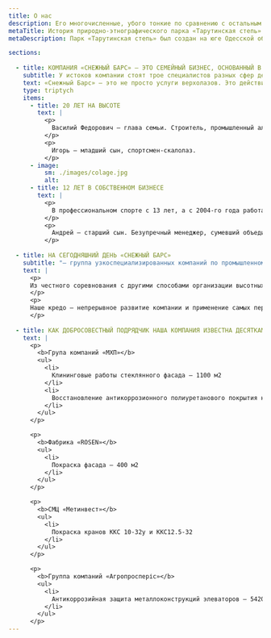 ```yaml
---
title: О нас
description: Его многочисленные, убого тонкие по сравнению с остальным телом 
metaTitle: История природно-этнографического парка «Тарутинская степь» 
metaDescription: Парк «Тарутинская степь» был создан на юге Одесской области общественными организациями с целью популяризации идеи охраны природы и возвращения диких животных на территории, где они когда-то обитали.

sections:
  
  - title: КОМПАНИЯ «СНЕЖНЫЙ БАРС» — ЭТО СЕМЕЙНЫЙ БИЗНЕС, ОСНОВАННЫЙ В 2009 ГОДУ
    subtitle: У истоков компании стоят трое специалистов разных сфер деятельности, объединенные одним семейным интересом — туризм и альпинизм.
    text: «Снежный Барс» — это не просто услуги верхолазов. Это действительно любимое дело учредителей и всей команды, построенное на фундаменте из профессионализма и доверия.
    type: triptych
    items:
      - title: 20 ЛЕТ НА ВЫСОТЕ
        text: |
          <p>
            Василий Федорович — глава семьи. Строитель, промышленный альпинист с 20 летним опытом работы, опытный практик, умеющий решать нестандартные задачи.
          </p>
          <p>
            Игорь — младший сын, спортсмен-скалолаз.
          </p>
      - image:
          sm: ./images/colage.jpg
          alt:
      - title: 12 ЛЕТ В СОБСТВЕННОМ БИЗНЕСЕ
        text: |
          <p>
            В профессиональном спорте с 13 лет, а с 2004-го года работает в сфере промышленного альпинизма.
          </p>
          <p>
            Андрей — старший сын. Безупречный менеджер, сумевший объединить опыт отца, энергию младшего брата и создать из захватывающего семейного хобби успешную и надежную компанию.
          </p>
  
  - title: НА СЕГОДНЯШНИЙ ДЕНЬ «СНЕЖНЫЙ БАРС»
    subtitle: "— группа узкоспециализированных компаний по промышленному альпинизму: различных по видам монтажных и строительных работ на высоте."
    text: |
      <p>
      Из честного соревнования с другими способами организации высотных работ, промышленный альпинизм не случайно выходит победителем. Его специфика и главные особенности определяют не только экономичность и выгодность, но и высокую скорость реализации проектов.
      </p>
      <p>
      Наше кредо – непрерывное развитие компании и применение самых передовых технологий в области промышленного альпинизма и ремонтно-строительных работ. Специалисты «Снежного Барса» регулярно повышают свою квалификацию не только как альпинисты, но и в сфере строительных технологий, изучая новейшие материалы и особенности работы с ними. Всё это гарантирует максимум безопасности и оперативности.
      </p>
  
  - title: КАК ДОБРОСОВЕСТНЫЙ ПОДРЯДЧИК НАША КОМПАНИЯ ИЗВЕСТНА ДЕСЯТКАМ КРУПНЫХ ПРЕДПРИЯТИЙ
    text: |
      <p>
        <b>Група компаний «МХП»</b>
        <ul>
          <li>
            Клининговые работы стеклянного фасада — 1100 м2
          </li>
          <li>
            Восстановление антикоррозионного полиуретанового покрытия несущих металлоконструкций – 1600 м2
          </li>
        </ul>
      </p>

      <p>
        <b>Фабрика «ROSEN»</b>
        <ul>
          <li>
            Покраска фасада — 400 м2
          </li>
        </ul>
      </p>

      <p>
        <b>СМЦ «Метинвест»</b>
        <ul>
          <li>
            Покраска кранов ККС 10-32у и ККС12.5-32
          </li>
        </ul>
      </p>

      <p>
        <b>Группа компаний «Агропросперіс»</b>
        <ul>
          <li>
            Антикоррозийная защита металлоконструкций элеваторов — 5420 м2
          </li>
        </ul>
      </p>
---
```




